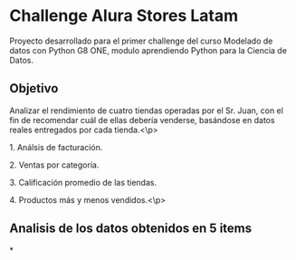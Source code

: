 <h1>Challenge Alura Stores Latam</h1>
<p>Proyecto desarrollado para el primer challenge del curso Modelado de datos con Python G8 ONE, modulo aprendiendo Python para la Ciencia de Datos.</p>
<h2>Objetivo</h2>
<p>Analizar el rendimiento de cuatro tiendas operadas por el Sr. Juan, con el fin de recomendar cuál de ellas debería venderse, basándose en datos reales entregados por cada tienda.<\p>
  <p>1. Análsis de facturación.</p>
  <p>2. Ventas por categoría.</p>
  <p>3. Calificación promedio de las tiendas.</p>
  <p>4. Productos más y menos vendidos.<\p>

<h2> Analisis de los datos obtenidos en 5 items</h2>
<p>* </p>
